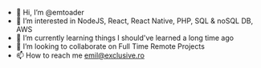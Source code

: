 - 👋 Hi, I’m @emtoader
- 👀 I’m interested in NodeJS, React, React Native, PHP, SQL & noSQL DB, AWS
- 🌱 I’m currently learning things I should've learned a long time ago
- 💞️ I’m looking to collaborate on Full Time Remote Projects
- 📫 How to reach me emil@exclusive.ro
